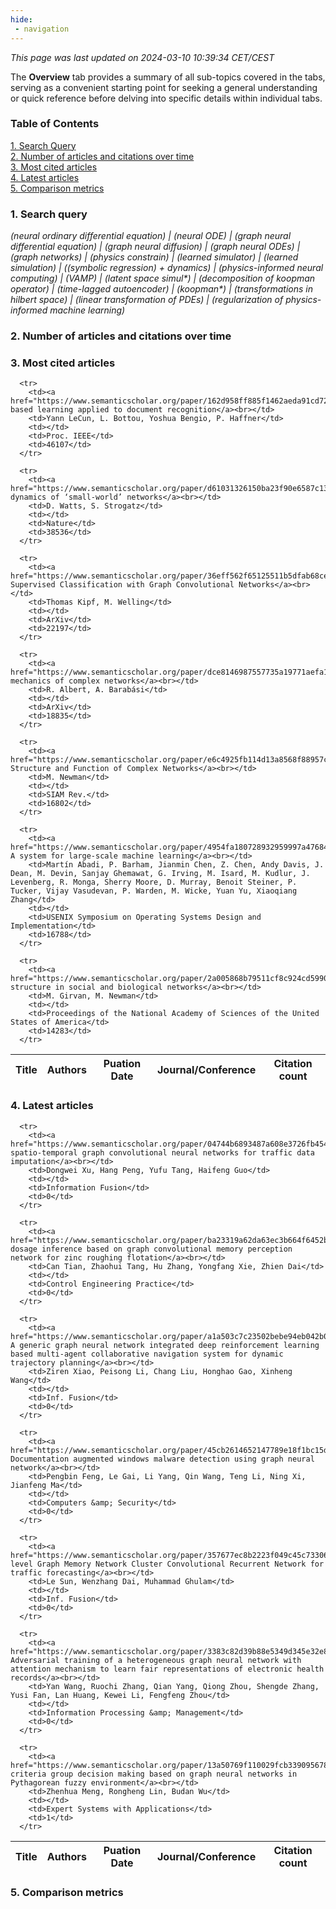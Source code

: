 ```yaml
---
hide:
 - navigation
---
```

<!DOCTYPE html>
<html lang="en">
<head>
  <meta charset="utf-8">
</head>

<body>
  <p>
  <i>This page was last updated on 2024-03-10 10:39:34 CET/CEST</i>
  </p>

  <p>
    The <strong>Overview</strong> tab provides a summary of all 
    sub-topics covered in the tabs, serving as a convenient starting 
    point for seeking a general understanding or quick reference 
    before delving into specific details within individual tabs.
  </p>

  <p>
  <h3>Table of Contents</h3>
    <a href="#search_query">1. Search Query</a><br>
    <a href="#plot1">2. Number of articles and citations over time</a><br>
    <a href="#most_cited_articles">3. Most cited articles</a><br>
    <a href="#latest_articles">4. Latest articles</a><br>
    <a href="#plot2">5. Comparison metrics</a><br>
  </p>

  <p>
  <h3 id="search_query">1. Search query</h3>
  <i>(neural ordinary differential equation) | (neural ODE) | (graph neural differential equation) | (graph neural diffusion) | (graph neural ODEs) | (graph networks) | (physics constrain) | (learned simulator) | (learned simulation) | ((symbolic regression) + dynamics) | (physics-informed neural computing) | (VAMP) | (latent space simul*) | (decomposition of koopman operator) | (time-lagged autoencoder) | (koopman*) | (transformations in hilbert space) | (linear transformation of PDEs) | (regularization of physics-informed machine learning)</i>
  </p>
  
  <p>
  <h3 id="plot1">2. Number of articles and citations over time</h3>
    <div id='myDiv1'>
      <!-- Plotly chart will be drawn inside this DIV -->
    </div>
  </p>

  <p>
  <h3 id="most_cited_articles">3. Most cited articles</h3>
  <table id="table1" class="display" style="width:100%">
  <thead>
    <tr>
        <th>Title</th>
        <th>Authors</th>
        <th>Puation Date</th>
        <th>Journal/Conference</th>
        <th>Citation count</th>
    </tr>
  </thead>
  <tbody>
    
      <tr>
        <td><a href="https://www.semanticscholar.org/paper/162d958ff885f1462aeda91cd72582323fd6a1f4">Gradient-based learning applied to document recognition</a><br></td>
        <td>Yann LeCun, L. Bottou, Yoshua Bengio, P. Haffner</td>
        <td></td>
        <td>Proc. IEEE</td>
        <td>46107</td>
      </tr>
    
      <tr>
        <td><a href="https://www.semanticscholar.org/paper/d61031326150ba23f90e6587c13d99188209250e">Collective dynamics of ‘small-world’ networks</a><br></td>
        <td>D. Watts, S. Strogatz</td>
        <td></td>
        <td>Nature</td>
        <td>38536</td>
      </tr>
    
      <tr>
        <td><a href="https://www.semanticscholar.org/paper/36eff562f65125511b5dfab68ce7f7a943c27478">Semi-Supervised Classification with Graph Convolutional Networks</a><br></td>
        <td>Thomas Kipf, M. Welling</td>
        <td></td>
        <td>ArXiv</td>
        <td>22197</td>
      </tr>
    
      <tr>
        <td><a href="https://www.semanticscholar.org/paper/dce8146987557735a19771aefa1f027211a2c275">Statistical mechanics of complex networks</a><br></td>
        <td>R. Albert, A. Barabási</td>
        <td></td>
        <td>ArXiv</td>
        <td>18835</td>
      </tr>
    
      <tr>
        <td><a href="https://www.semanticscholar.org/paper/e6c4925fb114d13a8568f88957c167c928f0c9f1">The Structure and Function of Complex Networks</a><br></td>
        <td>M. Newman</td>
        <td></td>
        <td>SIAM Rev.</td>
        <td>16802</td>
      </tr>
    
      <tr>
        <td><a href="https://www.semanticscholar.org/paper/4954fa180728932959997a4768411ff9136aac81">TensorFlow: A system for large-scale machine learning</a><br></td>
        <td>Martín Abadi, P. Barham, Jianmin Chen, Z. Chen, Andy Davis, J. Dean, M. Devin, Sanjay Ghemawat, G. Irving, M. Isard, M. Kudlur, J. Levenberg, R. Monga, Sherry Moore, D. Murray, Benoit Steiner, P. Tucker, Vijay Vasudevan, P. Warden, M. Wicke, Yuan Yu, Xiaoqiang Zhang</td>
        <td></td>
        <td>USENIX Symposium on Operating Systems Design and Implementation</td>
        <td>16788</td>
      </tr>
    
      <tr>
        <td><a href="https://www.semanticscholar.org/paper/2a005868b79511cf8c924cd5990e2497527a0527">Community structure in social and biological networks</a><br></td>
        <td>M. Girvan, M. Newman</td>
        <td></td>
        <td>Proceedings of the National Academy of Sciences of the United States of America</td>
        <td>14283</td>
      </tr>
    
  </tbody>
  </table>
  </p>

  <p>
  <h3 id="latest_articles">4. Latest articles</h3>
  <table id="table2" class="display" style="width:100%">
  <thead>
    <tr>
        <th>Title</th>
        <th>Authors</th>
        <th>Puation Date</th>
        <th>Journal/Conference</th>
        <th>Citation count</th>
    </tr>
  </thead>
  <tbody>
    
      <tr>
        <td><a href="https://www.semanticscholar.org/paper/04744b6893487a608e3726fb4542e2a7f9e81a5b">Hierarchical spatio-temporal graph convolutional neural networks for traffic data imputation</a><br></td>
        <td>Dongwei Xu, Hang Peng, Yufu Tang, Haifeng Guo</td>
        <td></td>
        <td>Information Fusion</td>
        <td>0</td>
      </tr>
    
      <tr>
        <td><a href="https://www.semanticscholar.org/paper/ba23319a62da63ec3b664f6452bb7a9aee8a46dc">Reagent dosage inference based on graph convolutional memory perception network for zinc roughing flotation</a><br></td>
        <td>Can Tian, Zhaohui Tang, Hu Zhang, Yongfang Xie, Zhien Dai</td>
        <td></td>
        <td>Control Engineering Practice</td>
        <td>0</td>
      </tr>
    
      <tr>
        <td><a href="https://www.semanticscholar.org/paper/a1a503c7c23502bebe94eb042b0ce9f8bdbb6504">MACNS: A generic graph neural network integrated deep reinforcement learning based multi-agent collaborative navigation system for dynamic trajectory planning</a><br></td>
        <td>Ziren Xiao, Peisong Li, Chang Liu, Honghao Gao, Xinheng Wang</td>
        <td></td>
        <td>Inf. Fusion</td>
        <td>0</td>
      </tr>
    
      <tr>
        <td><a href="https://www.semanticscholar.org/paper/45cb2614652147789e18f1bc15d665977d2d1ee9">DawnGNN: Documentation augmented windows malware detection using graph neural network</a><br></td>
        <td>Pengbin Feng, Le Gai, Li Yang, Qin Wang, Teng Li, Ning Xi, Jianfeng Ma</td>
        <td></td>
        <td>Computers &amp; Security</td>
        <td>0</td>
      </tr>
    
      <tr>
        <td><a href="https://www.semanticscholar.org/paper/357677ec8b2223f049c45c7330633a5b85c2bc95">Multi-level Graph Memory Network Cluster Convolutional Recurrent Network for traffic forecasting</a><br></td>
        <td>Le Sun, Wenzhang Dai, Muhammad Ghulam</td>
        <td></td>
        <td>Inf. Fusion</td>
        <td>0</td>
      </tr>
    
      <tr>
        <td><a href="https://www.semanticscholar.org/paper/3383c82d39b88e5349d345e32e879806bd72d435">FairCare: Adversarial training of a heterogeneous graph neural network with attention mechanism to learn fair representations of electronic health records</a><br></td>
        <td>Yan Wang, Ruochi Zhang, Qian Yang, Qiong Zhou, Shengde Zhang, Yusi Fan, Lan Huang, Kewei Li, Fengfeng Zhou</td>
        <td></td>
        <td>Information Processing &amp; Management</td>
        <td>0</td>
      </tr>
    
      <tr>
        <td><a href="https://www.semanticscholar.org/paper/13a50769f110029fcb3390956789aec236071c53">Multi-criteria group decision making based on graph neural networks in Pythagorean fuzzy environment</a><br></td>
        <td>Zhenhua Meng, Rongheng Lin, Budan Wu</td>
        <td></td>
        <td>Expert Systems with Applications</td>
        <td>1</td>
      </tr>
    
  </tbody>
  </table>
  </p>

  <p>
  <h3 id="plot2">5. Comparison metrics</h3>
    <div id='myDiv2'>
      <!-- Plotly chart will be drawn inside this DIV -->
    </div>
  </p>


</body>

<script>
  var trace1 = {
  x: ['1931', '1968', '1974', '1975', '1978', '1981', '1982', '1983', '1984', '1986', '1987', '1988', '1989', '1990', '1991', '1992', '1993', '1994', '1995', '1996', '1997', '1998', '1999', '2000', '2001', '2002', '2003', '2004', '2005', '2006', '2007', '2008', '2009', '2010', '2011', '2012', '2013', '2014', '2015', '2016', '2017', '2018', '2019', '2020', '2021', '2022', '2023'],
  y: [1, 1, 1, 1, 1, 1, 1, 2, 4, 3, 4, 3, 3, 2, 3, 4, 7, 6, 7, 6, 7, 7, 14, 17, 26, 25, 42, 28, 45, 43, 35, 47, 51, 54, 33, 27, 30, 23, 32, 38, 62, 80, 62, 51, 9, 2, 1],
  name: 'Num of articles',
  type: 'scatter'
  };

  var trace2 = {
    x: ['1931', '1968', '1974', '1975', '1978', '1981', '1982', '1983', '1984', '1986', '1987', '1988', '1989', '1990', '1991', '1992', '1993', '1994', '1995', '1996', '1997', '1998', '1999', '2000', '2001', '2002', '2003', '2004', '2005', '2006', '2007', '2008', '2009', '2010', '2011', '2012', '2013', '2014', '2015', '2016', '2017', '2018', '2019', '2020', '2021', '2022', '2023'],
    y: [1562, 817, 380, 575, 408, 1203, 430, 1876, 4186, 4528, 4095, 1996, 1599, 2288, 2079, 3077, 6311, 3070, 3633, 5033, 6148, 42248, 21212, 20703, 54596, 21506, 54732, 42836, 42771, 39443, 39605, 34466, 54299, 37491, 23837, 23019, 28965, 27122, 38649, 73511, 69151, 95171, 44366, 34107, 4699, 2086, 1034],
    name: 'Num of citations',
    yaxis: 'y2',
    type: 'scatter'
  };

  var data = [trace1, trace2];

  var layout = {
    yaxis: {title: 'Num of articles'},
    yaxis2: {
      title: 'Num of citations',
      overlaying: 'y',
      side: 'right'
      }
  };
  Plotly.newPlot('myDiv1', data, layout);
</script>

<script>
    var data = [
    {
      y: ['Neural_ODEs', 'Physics-informed_GNNs', 'Symbolic_regression', 'PINNs', 'Latent_Space_Simulator', 'Koopman_Theory'],
      x: [49539, 1101318, 1576, 1501, 129884, 45411],
      type: 'bar',
      orientation: 'h'
      }
    ];

    var layout = {
    xaxis: {title: 'Num of citations'},
    yaxis: {title: 'Topics', automargin: true},
    
  };

    Plotly.newPlot('myDiv2', data, layout);

</script>
</html>